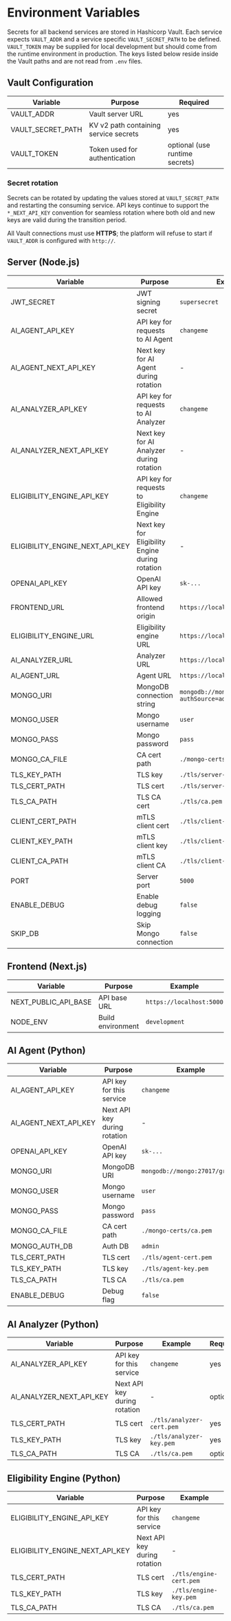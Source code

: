 # Environment Variables

Secrets for all backend services are stored in Hashicorp Vault. Each service expects
`VAULT_ADDR` and a service specific `VAULT_SECRET_PATH` to be defined. `VAULT_TOKEN`
may be supplied for local development but should come from the runtime environment in
production. The keys listed below reside inside the Vault paths and are not read from
`.env` files.

## Vault Configuration
| Variable | Purpose | Required |
| --- | --- | --- |
| VAULT_ADDR | Vault server URL | yes |
| VAULT_SECRET_PATH | KV v2 path containing service secrets | yes |
| VAULT_TOKEN | Token used for authentication | optional (use runtime secrets) |

### Secret rotation
Secrets can be rotated by updating the values stored at `VAULT_SECRET_PATH` and
restarting the consuming service. API keys continue to support the
`*_NEXT_API_KEY` convention for seamless rotation where both old and new keys are
valid during the transition period.

All Vault connections must use **HTTPS**; the platform will refuse to start if
`VAULT_ADDR` is configured with `http://`.

## Server (Node.js)
| Variable | Purpose | Example | Required | Default |
| --- | --- | --- | --- | --- |
| JWT_SECRET | JWT signing secret | `supersecret` | yes | - |
| AI_AGENT_API_KEY | API key for requests to AI Agent | `changeme` | yes | - |
| AI_AGENT_NEXT_API_KEY | Next key for AI Agent during rotation | - | optional | - |
| AI_ANALYZER_API_KEY | API key for requests to AI Analyzer | `changeme` | yes | - |
| AI_ANALYZER_NEXT_API_KEY | Next key for AI Analyzer during rotation | - | optional | - |
| ELIGIBILITY_ENGINE_API_KEY | API key for requests to Eligibility Engine | `changeme` | yes | - |
| ELIGIBILITY_ENGINE_NEXT_API_KEY | Next key for Eligibility Engine during rotation | - | optional | - |
| OPENAI_API_KEY | OpenAI API key | `sk-...` | yes | - |
| FRONTEND_URL | Allowed frontend origin | `https://localhost:3000` | yes | - |
| ELIGIBILITY_ENGINE_URL | Eligibility engine URL | `https://localhost:4001` | yes | - |
| AI_ANALYZER_URL | Analyzer URL | `https://localhost:4002` | yes | - |
| AI_AGENT_URL | Agent URL | `https://localhost:5001` | yes | - |
| MONGO_URI | MongoDB connection string | `mongodb://mongo:27017/grants?authSource=admin&tls=true` | yes | - |
| MONGO_USER | Mongo username | `user` | yes | - |
| MONGO_PASS | Mongo password | `pass` | yes | - |
| MONGO_CA_FILE | CA cert path | `./mongo-certs/ca.pem` | yes | - |
| TLS_KEY_PATH | TLS key | `./tls/server-key.pem` | yes | - |
| TLS_CERT_PATH | TLS cert | `./tls/server-cert.pem` | yes | - |
| TLS_CA_PATH | TLS CA cert | `./tls/ca.pem` | optional | - |
| CLIENT_CERT_PATH | mTLS client cert | `./tls/client-cert.pem` | optional | - |
| CLIENT_KEY_PATH | mTLS client key | `./tls/client-key.pem` | optional | - |
| CLIENT_CA_PATH | mTLS client CA | `./tls/client-ca.pem` | optional | - |
| PORT | Server port | `5000` | yes | 5000 |
| ENABLE_DEBUG | Enable debug logging | `false` | optional | false |
| SKIP_DB | Skip Mongo connection | `false` | optional | false |

## Frontend (Next.js)
| Variable | Purpose | Example | Required | Default |
| --- | --- | --- | --- | --- |
| NEXT_PUBLIC_API_BASE | API base URL | `https://localhost:5000` | yes | - |
| NODE_ENV | Build environment | `development` | yes | - |

## AI Agent (Python)
| Variable | Purpose | Example | Required | Default |
| --- | --- | --- | --- | --- |
| AI_AGENT_API_KEY | API key for this service | `changeme` | yes | - |
| AI_AGENT_NEXT_API_KEY | Next API key during rotation | - | optional | - |
| OPENAI_API_KEY | OpenAI API key | `sk-...` | yes | - |
| MONGO_URI | MongoDB URI | `mongodb://mongo:27017/grants` | yes | - |
| MONGO_USER | Mongo username | `user` | yes | - |
| MONGO_PASS | Mongo password | `pass` | yes | - |
| MONGO_CA_FILE | CA cert path | `./mongo-certs/ca.pem` | yes | - |
| MONGO_AUTH_DB | Auth DB | `admin` | optional | `admin` |
| TLS_CERT_PATH | TLS cert | `./tls/agent-cert.pem` | yes | - |
| TLS_KEY_PATH | TLS key | `./tls/agent-key.pem` | yes | - |
| TLS_CA_PATH | TLS CA | `./tls/ca.pem` | optional | - |
| ENABLE_DEBUG | Debug flag | `false` | optional | false |

## AI Analyzer (Python)
| Variable | Purpose | Example | Required | Default |
| --- | --- | --- | --- | --- |
| AI_ANALYZER_API_KEY | API key for this service | `changeme` | yes | - |
| AI_ANALYZER_NEXT_API_KEY | Next API key during rotation | - | optional | - |
| TLS_CERT_PATH | TLS cert | `./tls/analyzer-cert.pem` | yes | - |
| TLS_KEY_PATH | TLS key | `./tls/analyzer-key.pem` | yes | - |
| TLS_CA_PATH | TLS CA | `./tls/ca.pem` | optional | - |

## Eligibility Engine (Python)
| Variable | Purpose | Example | Required | Default |
| --- | --- | --- | --- | --- |
| ELIGIBILITY_ENGINE_API_KEY | API key for this service | `changeme` | yes | - |
| ELIGIBILITY_ENGINE_NEXT_API_KEY | Next API key during rotation | - | optional | - |
| TLS_CERT_PATH | TLS cert | `./tls/engine-cert.pem` | yes | - |
| TLS_KEY_PATH | TLS key | `./tls/engine-key.pem` | yes | - |
| TLS_CA_PATH | TLS CA | `./tls/ca.pem` | optional | - |

